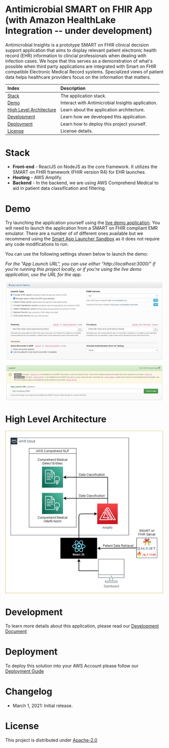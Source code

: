 # Antimicrobial SMART on FHIR App (with Amazon HealthLake Integration -- under development)
Antimicrobial Insights is a prototype SMART on FHIR clinical decision support application that aims to display relevant patient electronic health record (EHR) information to clincial professionals when dealing with infection cases. We hope that this serves as a demonstration of what's possible when third party applications are integrated with Smart on FHIR compatible Electronic Medical Record systems. Specialized views of patient data helps healthcare providers focus on the information that matters.

|Index| Description|
|:----------------|:-----------|
| [Stack](#stack)         |     The application stack.    | 
| [Demo](#demo)         |     Interact with Antimicrobial Insights application.    |
| [High Level Architecture](#architecture)         |    Learn about the application architecture. |
| [Development](#development)         |    Learn how we developed this application. |
| [Deployment](#deployment)         |    Learn how to deploy this project yourself. |
| [License](#license)      |     License details.     |


# Stack

* **Front-end** - ReactJS on NodeJS as the core framework. It utilizes the SMART on FHIR framework (FHIR version R4) for EHR launches.
* **Hosting** - AWS Amplify.
* **Backend** - In the backend, we are using AWS Comprehend Medical to aid in patient data classification and filtering. 

# Demo
Try launching the application yourself using the [live demo application](). You will need to launch the application from a SMART on FHIR compliant EMR emulator. There are a number of of different ones available but we recommend using the [Smart App Launcher Sandbox](https://launch.smarthealthit.org/) as it does not require any code modifications to run. 

You can use the following settings shown below to launch the demo:

*For the "App Launch URL", you can use either "http://localhost:3000/" if you're running this project locally, or if you're using the live demo application, use the URL for the app.*

<img src="./docs/images/smartSandbox.png"  width="500"/>


# High Level Architecture

<img src="./docs/images/architecture_diagram.png"  width="500"/>

# Development
To learn more details about this application, please read our [Development Document](./docs/development_document.md) 

# Deployment
To deploy this solution into your AWS Account please follow our [Deployment Guide](./docs/deployment_guide.md)


# Changelog
* March 1, 2021: Initial release.

# License
This project is distributed under  [Apache-2.0](https://github.com/UBC-CIC/antimicrobial_app_smart_fhir/blob/main/LICENSE) 
